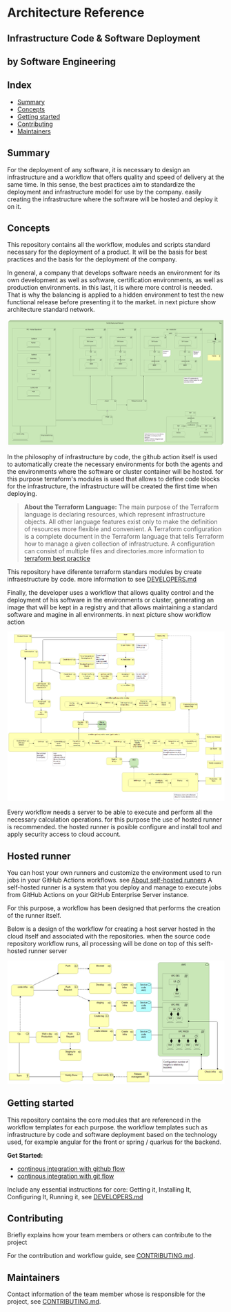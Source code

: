 # Architecture Reference 
## Infrastructure Code & Software Deployment
## by Software Engineering

Index
----
- [Summary](#Summary)
- [Concepts](#Concepts)
- [Getting started](#Getting-started)
- [Contributing](#Contributing)
- [Maintainers](#Maintainers)


Summary
---
For the deployment of any software, it is necessary to design an infrastructure and a workflow that offers quality and speed of delivery at the same time. In this sense, the best practices aim to standardize the deployment and infrastructure model for use by the company. easily creating the infrastructure where the software will be hosted and deploy it on it.

Concepts
---
This repository contains all the workflow, modules and scripts standard necessary for the deployment of a product. 
It will be the basis for best practices and the basis for the deployment of the company.

In general, a company that develops software needs an environment for its own development as well as software, certification environments, as well as production environments. in this last, it is where more control is needed.
That is why the balancing is applied to a hidden environment to test the new functional release before presenting it to the market. in next picture show architecture standard network.

![Network Environment](./images/docs/project-template/vpc-network.png) 

In the philosophy of infrastructure by code, the github action itself is used to automatically create the necessary environments for both the agents and the environments where the software or cluster container will be hosted. 
for this purpose terraform's modules is used that allows to define code blocks for the infrastructure, the infrastructure will be created the first time when deploying.

>**About the Terraform Language:** The main purpose of the Terraform language is declaring resources, which represent infrastructure objects. All other language features exist only to make the definition of resources more flexible and convenient.
A Terraform configuration is a complete document in the Terraform language that tells Terraform how to manage a given collection of infrastructure. A configuration can consist of multiple files and directories.more information to [terraform best practice](https://github.com/Iberia-Ent/software-engineering--best-practices--iac--terraform--documentation)

This repository have diferente terraform standars modules by create infraestructure by code. more information to see [DEVELOPERS.md](./DEVELOPERS.md)

Finally, the developer uses a workflow that allows quality control and the deployment of his software in the environments or cluster, generating an image that will be kept in a registry and that allows maintaining a standard software and magine in all environments.
in next picture show workflow action

![Deploy software](./images/docs/project-template/DeveloperFlow.png)

Every workflow needs a server to be able to execute and perform all the necessary calculation operations. for this purpose the use of hosted runner is recommended. the hosted runner is posible configure and install tool and apply security access to cloud account. 

Hosted runner
---
You can host your own runners and customize the environment used to run jobs in your GitHub Actions workflows. see [About self-hosted runners](https://docs.github.com/en/enterprise-server@3.3/actions/hosting-your-own-runners/about-self-hosted-runners) 
A self-hosted runner is a system that you deploy and manage to execute jobs from GitHub Actions on your GitHub Enterprise Server instance.

For this purpose, a workflow has been designed that performs the creation of the runner itself.

Below is a design of the workflow for creating a host server hosted in the cloud itself and associated with the repositories. when the source code repository workflow runs, all processing will be done on top of this selft-hosted runner server

![runner installed](./images/docs/project-template/Deployment-Infrastructure.png)


Getting started
---
This repository contains the core modules that are referenced in the workflow templates for each purpose.
the workflow templates such as infrastructure by code and software deployment based on the technology used, for example angular for the front or spring / quarkus for the backend.

**Get Started:**
- [continous integration with github flow](https://github.com/Iberia-Ent/software-engineering--getting-started--github--flow)
- [continous integration with git flow](https://github.com/Iberia-Ent/software-engineering--getting-started--git--flow)

Include any essential instructions for core: Getting it, Installing It, Configuring It, Running it, see [DEVELOPERS.md](./DEVELOPERS.md)

Contributing
---
Briefly explains how your team members or others can contribute to the project

For the contribution and workflow guide, see [CONTRIBUTING.md](./CONTRIBUTING.md).

Maintainers
---
Contact information of the team member whose is responsible for the project, see [CONTRIBUTING.md](./CONTRIBUTING.md).

